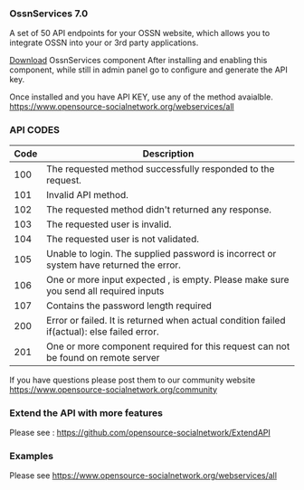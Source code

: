 ### OssnServices 7.0
A set of 50 API endpoints for your OSSN website, which allows you to integrate OSSN into your or 3rd party applications. 

[Download](https://github.com/opensource-socialnetwork/OssnServices/archive/master.zip "Download") OssnServices component After installing and enabling this component, while still in admin panel go to configure and generate the API key. 

Once installed and you have API KEY, use any of the method avaialble. https://www.opensource-socialnetwork.org/webservices/all

### API CODES

Code   | Description
------------ | -------------
100 | The requested method successfully responded to the request.
101 | Invalid API method.
102 | The requested method didn't returned any response.
103 | The requested user is invalid.
104 | The requested user is not validated.
105 | Unable to login. The supplied password is incorrect or system have returned the error.
106 | One or more input expected , is empty. Please make sure you send all required inputs
107 | Contains the password length required 
200 | Error or failed.  It is returned when actual condition failed if(actual): else failed error.
201 | One or more component required for this request can not be found on remote server

If you have questions please post them to our community website https://www.opensource-socialnetwork.org/community

### Extend the API with more features
Please see : https://github.com/opensource-socialnetwork/ExtendAPI

### Examples
Please see https://www.opensource-socialnetwork.org/webservices/all
